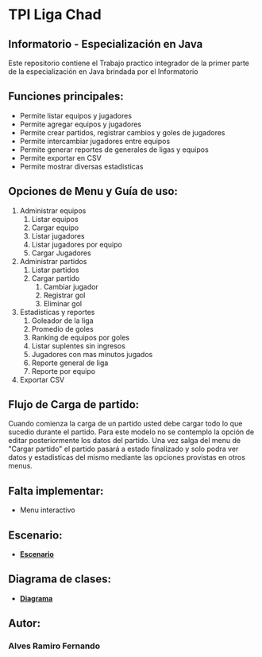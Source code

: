 # TPI Liga Chad

## Informatorio - Especialización en Java

Este repositorio contiene el Trabajo practico integrador de la primer parte
de la especialización en Java brindada por el Informatorio

## Funciones principales:

- Permite listar equipos y jugadores
- Permite agregar equipos y jugadores
- Permite crear partidos, registrar cambios y goles de jugadores
- Permite intercambiar jugadores entre equipos
- Permite generar reportes de generales de ligas y equipos
- Permite exportar en CSV
- Permite mostrar diversas estadisticas

## Opciones de Menu y Guía de uso:

1. Administrar equipos
   1. Listar equipos
   2. Cargar equipo
   3. Listar jugadores
   4. Listar jugadores por equipo
   5. Cargar Jugadores
2. Administrar partidos
   1. Listar partidos
   2. Cargar partido
      1. Cambiar jugador
      2. Registrar gol
      3. Eliminar gol
3. Estadisticas y reportes
   1. Goleador de la liga
   2. Promedio de goles
   3. Ranking de equipos por goles
   4. Listar suplentes sin ingresos
   5. Jugadores con mas minutos jugados
   6. Reporte general de liga
   7. Reporte por equipo
4. Exportar CSV

## Flujo de Carga de partido:

Cuando comienza la carga de un partido usted debe cargar todo lo que sucedio durante el partido. Para este modelo no se contemplo la opción de editar posteriormente los datos del partido. Una vez salga del menu de "Cargar partido" el partido pasará a estado finalizado y solo podra ver datos y estadisticas del mismo mediante las opciones provistas en otros menus.

## Falta implementar:

- Menu interactivo

## Escenario:

- [**Escenario**](./docs/escenario/Escenario-TPI-JAVA.pdf)

## Diagrama de clases:

- [**Diagrama**](./docs/diagrama/TPI_Java.png)

## Autor:

### Alves Ramiro Fernando
